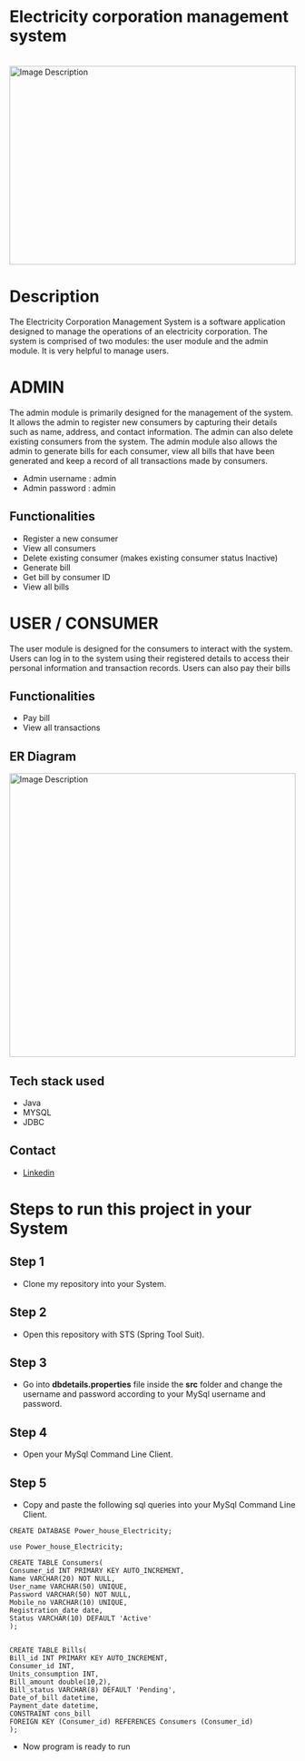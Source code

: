 # Electricity corporation management system
<br>

<img src="https://user-images.githubusercontent.com/112763866/231248151-369d5f21-f8d8-4859-b3eb-555e34a09c80.jpg" alt="Image Description" width="100%" height="350">


# Description
The Electricity Corporation Management System is a software application designed to manage the operations of an electricity corporation. The system is comprised of two modules: the user module and the admin module. It is very helpful to manage users.

# ADMIN

The admin module is primarily designed for the management of the system. It allows the admin to register new consumers by capturing their details such as name, address, and contact information. The admin can also delete existing consumers from the system. The admin module also allows the admin to generate bills for each consumer, view all bills that have been generated and keep a record of all transactions made by consumers.
- Admin username : admin
- Admin password : admin

## Functionalities
- Register a new consumer
- View all consumers
- Delete existing consumer (makes existing consumer status Inactive)
- Generate bill
- Get bill by consumer ID
- View all bills

# USER / CONSUMER

The user module is designed for the consumers to interact with the system. Users can log in to the system using their registered details to access their personal information and transaction records. Users can also pay their bills 

## Functionalities
- Pay bill
- View all transactions

## ER Diagram
<img src="https://user-images.githubusercontent.com/112763866/221605736-c252d6a1-4e73-426f-9723-5c0c1fc1d5bd.png" alt="Image Description" width="100%" height="500">

## Tech stack used
- Java
- MYSQL
- JDBC

## Contact
- [Linkedin](https://www.linkedin.com/in/akash-chauhan-03b105243/)

# Steps to run this project in your System

## Step 1
- Clone my repository into your System.

## Step 2
- Open this repository with STS (Spring Tool Suit).

## Step 3
- Go into <b>dbdetails.properties</b> file inside the <b>src</b> folder and change the username and password according to your MySql username and password.

## Step 4
- Open your MySql Command Line Client.


## Step 5
- Copy and paste the following sql queries into your MySql Command Line Client.

```mysql
CREATE DATABASE Power_house_Electricity;

use Power_house_Electricity;

CREATE TABLE Consumers(
Consumer_id INT PRIMARY KEY AUTO_INCREMENT,
Name VARCHAR(20) NOT NULL,
User_name VARCHAR(50) UNIQUE,
Password VARCHAR(50) NOT NULL,
Mobile_no VARCHAR(10) UNIQUE,
Registration_date date,
Status VARCHAR(10) DEFAULT 'Active'
);


CREATE TABLE Bills(
Bill_id INT PRIMARY KEY AUTO_INCREMENT,
Consumer_id INT,
Units_consumption INT,
Bill_amount double(10,2),
Bill_status VARCHAR(8) DEFAULT 'Pending',
Date_of_bill datetime,
Payment_date datetime,
CONSTRAINT cons_bill
FOREIGN KEY (Consumer_id) REFERENCES Consumers (Consumer_id)
);

```

- Now program is ready to run
